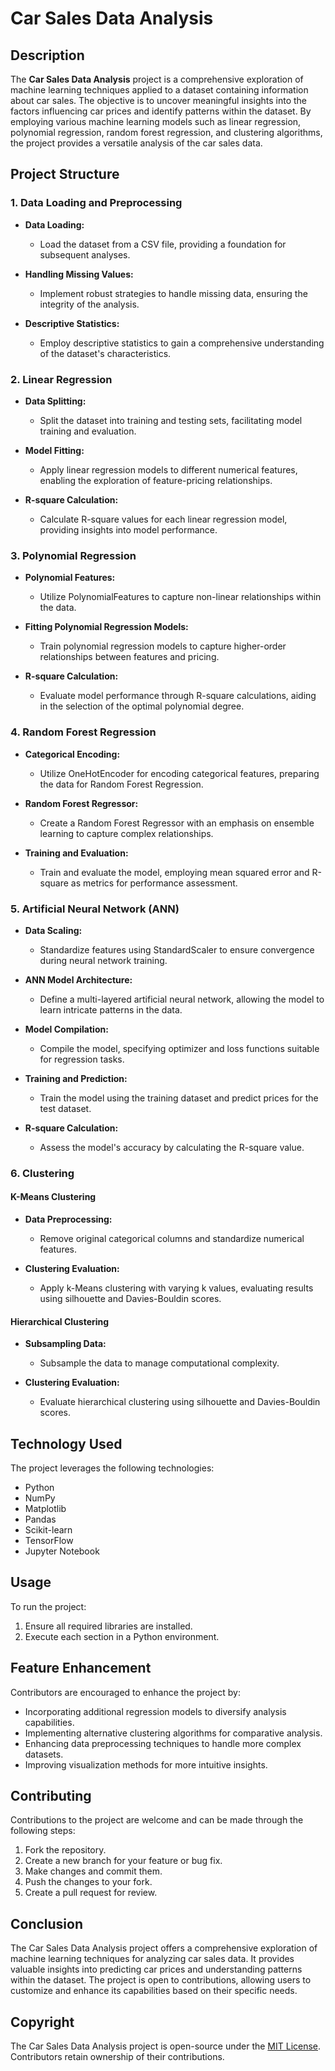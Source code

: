 # Car Sales Data Analysis

## Description

The **Car Sales Data Analysis** project is a comprehensive exploration of machine learning techniques applied to a dataset containing information about car sales. The objective is to uncover meaningful insights into the factors influencing car prices and identify patterns within the dataset. By employing various machine learning models such as linear regression, polynomial regression, random forest regression, and clustering algorithms, the project provides a versatile analysis of the car sales data.

## Project Structure

### 1. Data Loading and Preprocessing

- **Data Loading:**
  - Load the dataset from a CSV file, providing a foundation for subsequent analyses.

- **Handling Missing Values:**
  - Implement robust strategies to handle missing data, ensuring the integrity of the analysis.

- **Descriptive Statistics:**
  - Employ descriptive statistics to gain a comprehensive understanding of the dataset's characteristics.

### 2. Linear Regression

- **Data Splitting:**
  - Split the dataset into training and testing sets, facilitating model training and evaluation.

- **Model Fitting:**
  - Apply linear regression models to different numerical features, enabling the exploration of feature-pricing relationships.

- **R-square Calculation:**
  - Calculate R-square values for each linear regression model, providing insights into model performance.

### 3. Polynomial Regression

- **Polynomial Features:**
  - Utilize PolynomialFeatures to capture non-linear relationships within the data.

- **Fitting Polynomial Regression Models:**
  - Train polynomial regression models to capture higher-order relationships between features and pricing.

- **R-square Calculation:**
  - Evaluate model performance through R-square calculations, aiding in the selection of the optimal polynomial degree.

### 4. Random Forest Regression

- **Categorical Encoding:**
  - Utilize OneHotEncoder for encoding categorical features, preparing the data for Random Forest Regression.

- **Random Forest Regressor:**
  - Create a Random Forest Regressor with an emphasis on ensemble learning to capture complex relationships.

- **Training and Evaluation:**
  - Train and evaluate the model, employing mean squared error and R-square as metrics for performance assessment.

### 5. Artificial Neural Network (ANN)

- **Data Scaling:**
  - Standardize features using StandardScaler to ensure convergence during neural network training.

- **ANN Model Architecture:**
  - Define a multi-layered artificial neural network, allowing the model to learn intricate patterns in the data.

- **Model Compilation:**
  - Compile the model, specifying optimizer and loss functions suitable for regression tasks.

- **Training and Prediction:**
  - Train the model using the training dataset and predict prices for the test dataset.

- **R-square Calculation:**
  - Assess the model's accuracy by calculating the R-square value.

### 6. Clustering

#### K-Means Clustering

- **Data Preprocessing:**
  - Remove original categorical columns and standardize numerical features.

- **Clustering Evaluation:**
  - Apply k-Means clustering with varying k values, evaluating results using silhouette and Davies-Bouldin scores.

#### Hierarchical Clustering

- **Subsampling Data:**
  - Subsample the data to manage computational complexity.

- **Clustering Evaluation:**
  - Evaluate hierarchical clustering using silhouette and Davies-Bouldin scores.

## Technology Used

The project leverages the following technologies:

- Python
- NumPy
- Matplotlib
- Pandas
- Scikit-learn
- TensorFlow
- Jupyter Notebook

## Usage

To run the project:

1. Ensure all required libraries are installed.
2. Execute each section in a Python environment.

## Feature Enhancement

Contributors are encouraged to enhance the project by:

- Incorporating additional regression models to diversify analysis capabilities.
- Implementing alternative clustering algorithms for comparative analysis.
- Enhancing data preprocessing techniques to handle more complex datasets.
- Improving visualization methods for more intuitive insights.

## Contributing

Contributions to the project are welcome and can be made through the following steps:

1. Fork the repository.
2. Create a new branch for your feature or bug fix.
3. Make changes and commit them.
4. Push the changes to your fork.
5. Create a pull request for review.

## Conclusion

The Car Sales Data Analysis project offers a comprehensive exploration of machine learning techniques for analyzing car sales data. It provides valuable insights into predicting car prices and understanding patterns within the dataset. The project is open to contributions, allowing users to customize and enhance its capabilities based on their specific needs.

## Copyright

The Car Sales Data Analysis project is open-source under the [MIT License](LICENSE). Contributors retain ownership of their contributions.
